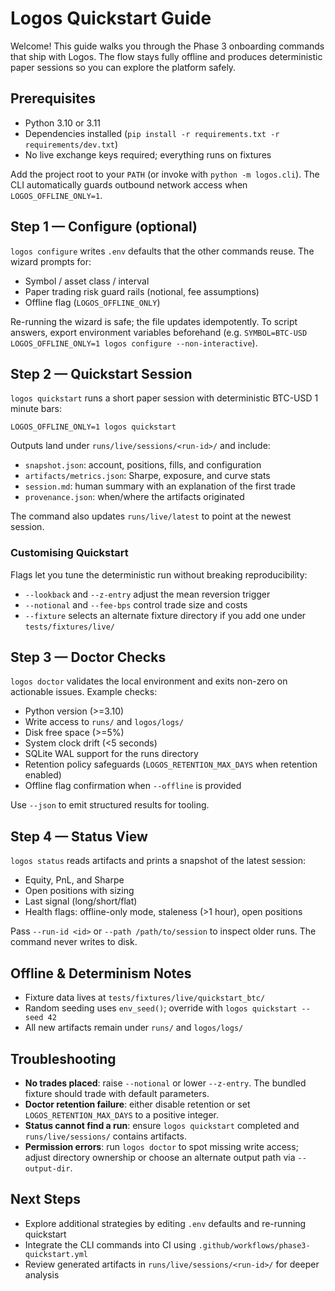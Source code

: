# Logos Quickstart Guide

Welcome! This guide walks you through the Phase 3 onboarding commands that ship with Logos. The flow stays fully offline and produces deterministic paper sessions so you can explore the platform safely.

## Prerequisites

- Python 3.10 or 3.11
- Dependencies installed (`pip install -r requirements.txt -r requirements/dev.txt`)
- No live exchange keys required; everything runs on fixtures

Add the project root to your `PATH` (or invoke with `python -m logos.cli`). The CLI automatically guards outbound network access when `LOGOS_OFFLINE_ONLY=1`.

## Step 1 — Configure (optional)

`logos configure` writes `.env` defaults that the other commands reuse. The wizard prompts for:

- Symbol / asset class / interval
- Paper trading risk guard rails (notional, fee assumptions)
- Offline flag (`LOGOS_OFFLINE_ONLY`)

Re-running the wizard is safe; the file updates idempotently. To script answers, export environment variables beforehand (e.g. `SYMBOL=BTC-USD LOGOS_OFFLINE_ONLY=1 logos configure --non-interactive`).

## Step 2 — Quickstart Session

`logos quickstart` runs a short paper session with deterministic BTC-USD 1 minute bars:

```
LOGOS_OFFLINE_ONLY=1 logos quickstart
```

Outputs land under `runs/live/sessions/<run-id>/` and include:

- `snapshot.json`: account, positions, fills, and configuration
- `artifacts/metrics.json`: Sharpe, exposure, and curve stats
- `session.md`: human summary with an explanation of the first trade
- `provenance.json`: when/where the artifacts originated

The command also updates `runs/live/latest` to point at the newest session.

### Customising Quickstart

Flags let you tune the deterministic run without breaking reproducibility:

- `--lookback` and `--z-entry` adjust the mean reversion trigger
- `--notional` and `--fee-bps` control trade size and costs
- `--fixture` selects an alternate fixture directory if you add one under `tests/fixtures/live/`

## Step 3 — Doctor Checks

`logos doctor` validates the local environment and exits non-zero on actionable issues. Example checks:

- Python version (>=3.10)
- Write access to `runs/` and `logos/logs/`
- Disk free space (>=5%)
- System clock drift (<5 seconds)
- SQLite WAL support for the runs directory
- Retention policy safeguards (`LOGOS_RETENTION_MAX_DAYS` when retention enabled)
- Offline flag confirmation when `--offline` is provided

Use `--json` to emit structured results for tooling.

## Step 4 — Status View

`logos status` reads artifacts and prints a snapshot of the latest session:

- Equity, PnL, and Sharpe
- Open positions with sizing
- Last signal (long/short/flat)
- Health flags: offline-only mode, staleness (>1 hour), open positions

Pass `--run-id <id>` or `--path /path/to/session` to inspect older runs. The command never writes to disk.

## Offline & Determinism Notes

- Fixture data lives at `tests/fixtures/live/quickstart_btc/`
- Random seeding uses `env_seed()`; override with `logos quickstart --seed 42`
- All new artifacts remain under `runs/` and `logos/logs/`

## Troubleshooting

- **No trades placed**: raise `--notional` or lower `--z-entry`. The bundled fixture should trade with default parameters.
- **Doctor retention failure**: either disable retention or set `LOGOS_RETENTION_MAX_DAYS` to a positive integer.
- **Status cannot find a run**: ensure `logos quickstart` completed and `runs/live/sessions/` contains artifacts.
- **Permission errors**: run `logos doctor` to spot missing write access; adjust directory ownership or choose an alternate output path via `--output-dir`.

## Next Steps

- Explore additional strategies by editing `.env` defaults and re-running quickstart
- Integrate the CLI commands into CI using `.github/workflows/phase3-quickstart.yml`
- Review generated artifacts in `runs/live/sessions/<run-id>/` for deeper analysis

